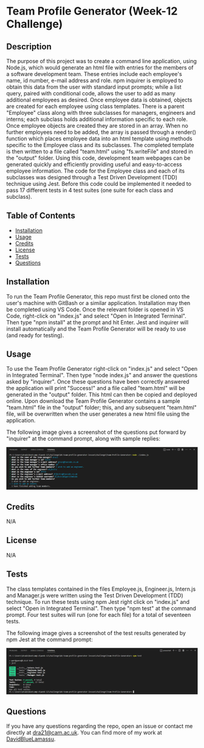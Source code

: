 # Team Profile Generator (Week-12 Challenge)

## Description
The purpose of this project was to create a command line application, using Node.js, which would generate an html file with entries for the members of a software development team. These entries include each employee's name, id number, e-mail address and role. npm inquirer is employed to obtain this data from the user with standard input prompts; while a list query, paired with conditional code, allows the user to add as many additional employees as desired. Once employee data is obtained, objects are created for each employee using class templates. There is a parent "Employee" class along with three subclasses for managers, engineers and interns; each subclass holds additional information specific to each role. Once employee objects are created they are stored in an array. When no further employees need to be added, the array is passed through a render() function which places employee data into an html template using methods specific to the Employee class and its subclasses. The completed template is then written to a file called "team.html" using "fs.writeFile" and stored in the "output" folder. Using this code, development team webpages can be generated quickly and efficiently providing useful and easy-to-access employee information. The code for the Employee class and each of its subclasses was designed through a Test Driven Development (TDD) technique using Jest. Before this code could be implemented it needed to pass 17 different tests in 4 test suites (one suite for each class and subclass). 

## Table of Contents
- [Installation](#installation)
- [Usage](#usage)
- [Credits](#credits)
- [License](#license)
- [Tests](#tests)
- [Questions](#questions)


## Installation
To run the Team Profile Generator, this repo must first be cloned onto the user's machine with GitBash or a similar application. Installation may then be completed using VS Code. Once the relevant folder is opened in VS Code, right-click on "index.js" and select "Open in Integrated Terminal". Then type "npm install" at the prompt and hit Enter. Jest and inquirer will install automatically and the Team Profile Generator will be ready to use (and ready for testing).

## Usage
To use the Team Profile Generator right-click on "index.js" and select "Open in Integrated Terminal". Then type "node index.js" and answer the questions asked by "inquirer". Once these questions have been correctly answered the application will print "Success!" and a file called "team.html" will be generated in the "output" folder. This html can then be copied and deployed online. Upon download the Team Profile Generator contains a sample "team.html" file in the "output" folder; this, and any subsequent "team.html" file, will be overwritten when the user generates a new html file using the application.

The following image gives a screenshot of the questions put forward by "inquirer" at the command prompt, along with sample replies:

![Screenshot Team Profile Generator functionality](./images/team-generator-screenshot.png)

## Credits
N/A

## License
N/A

## Tests
The class templates contained in the files Employee.js, Engineer.js, Intern.js and Manager.js were written using the Test Driven Development (TDD) technique. To run these tests using npm Jest right click on "index.js" and select "Open in Integrated Terminal". Then type "npm test" at the command prompt. Four test suites will run (one for each file) for a total of seventeen tests.

The following image gives a screenshot of the test results generated by npm Jest at the command prompt:

![Screenshot Team Profile Generator tests](./images/test-screenshot.png)

## Questions
If you have any questions regarding the repo, open an issue or contact me directly at dra21@cam.ac.uk.
You can find more of my work at [DavidBlueLamassu](https://github.com/DavidBlueLamassu).